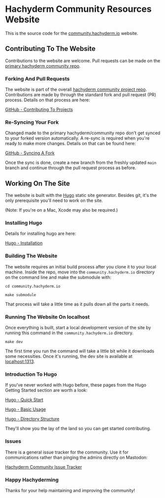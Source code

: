 # Hachyderm Community Resources Website

This is the source code for the
[community.hachyderm.io](https://community.hachyderm.io) website.

## Contributing To The Website

Contributions to the website are welcome. Pull requests 
can be made on the
[primary hachyderm community repo](https://github.com/hachyderm/community/).

### Forking And Pull Requests

The website is part of the overall 
[hachyderm community project repo](https://github.com/hachyderm/community).
Contributions are made by through the standard
fork and pull request (PR) process. Details on that
process are here:

[GitHub - Contributing To Projects](https://docs.github.com/en/get-started/quickstart/contributing-to-projects)

### Re-Syncing Your Fork

Changed made to the primary hachyderm/community repo
don't get synced to your forked version automatically.
A re-sync is required when you're ready to make more 
changes. Details on that can be found here:

[GitHub - Syncing A Fork](https://docs.github.com/en/pull-requests/collaborating-with-pull-requests/working-with-forks/syncing-a-fork)

Once the sync is done, create a new branch from
the freshly updated `main` branch and continue
through the pull request process as before.

## Working On The Site

The website is built with the [Hugo](https://gohugo.io/)
static site generator. Besides git, it's the only
prerequisite you'll need to work on the site.

(Note: If you're on a Mac, Xcode may also be
required.)

### Installing Hugo

Details for installing hugo are here:

[Hugo - Installation](https://gohugo.io/installation/)

### Building The Website

The website requires an initial build process after 
you clone it to your local machine. Inside the repo, 
move into the `community.hachyderm.io` directory on 
the command line and make the submodule with: 

```
cd community.hachyderm.io

make submodule
```

That process will take a little time as it pulls down 
all the parts it needs.

### Running The Website On localhost

Once everything is built, start a local development
version of the site by running this command in
the `community.hachyderm.io` directory.

```
make dev
```

The first time you run the command will take a little 
bit while it downloads some necessities. Once it's 
running, the dev site is available at 
[localhost:1313](http://localhost:1313/).

### Introduction To Hugo 

If you've never worked with Hugo before, these
pages from the Hugo Getting Started section
are worth a look:

[Hugo - Quick Start](https://gohugo.io/getting-started/quick-start/)

[Hugo - Basic Usage](https://gohugo.io/getting-started/usage/)

[Hugo - Directory Structure](https://gohugo.io/getting-started/directory-structure/)

They'll show you the lay of the land so you can
get started contributing.

### Issues

There is a general issue tracker for the community. 
Use it for communications rather than pinging
the admins directly on Mastodon:

[Hachyderm Community Issue Tracker](https://github.com/hachyderm/community/issues)

### Happy Hachyderming

Thanks for your help maintaining and improving the
community!

